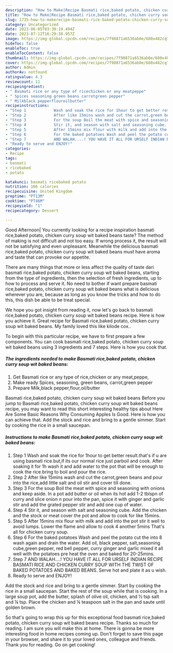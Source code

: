 ```yaml
---
description: "How to Make|Recipe Basmati rice,baked potato, chicken curry soup wit baked beans {That is Special"
title: "How to Make|Recipe Basmati rice,baked potato, chicken curry soup wit baked beans {That is Special"
slug: 1735-how-to-makerecipe-basmati-rice-baked-potato-chicken-curry-soup-wit-baked-beans-that-is-special
category: Uncategorized
date: 2023-06-05T03:30:19.494Z
date: 2023-07-12T16:29:38.957Z
image: https://img-global.cpcdn.com/recipes/7f98871a6536ab0e/680x482cq70/basmati-ricebaked-potato-chicken-curry-soup-wit-baked-beans-recipe-main-photo.jpg
hideToc: false
enableToc: true
enableTocContent: false
thumbnail: https://img-global.cpcdn.com/recipes/7f98871a6536ab0e/680x482cq70/basmati-ricebaked-potato-chicken-curry-soup-wit-baked-beans-recipe-main-photo.jpg
cover: https://img-global.cpcdn.com/recipes/7f98871a6536ab0e/680x482cq70/basmati-ricebaked-potato-chicken-curry-soup-wit-baked-beans-recipe-main-photo.jpg
author: Admin
authorAv: notfound
ratingvalue: 4.3
reviewcount: 11
recipeingredient:
- " Basmati rice or any type of ricechicken or any meatpeppe"
- " Spices seasoning green beans carrotgreen pepper"
- " Milkblack pepperflouroilbutter"
recipeinstructions:
- "Step 1            Wash and soak the rice for 1hour to get better result.that&#39;s if u are using basmati rice.but,if its our normal rice just parboil and cook. After soaking it for 1h wash it and add water to the pot that will be enough to cook the rice.bring to boil and pour the rice."
- "Step 2            After like 15mins wash and cut the carrot,green beans and pour into the rice,add little salt and oil stir and cover till done."
- "Step 3            For the soup Boil the meat with spice and seasoning with onions and keep aside. In a pot add butter or oil when its hot add 1-2 tblspn of curry and slice onion n pour into the pan, spice it with ginger and garlic stir and add the grated pepper stir and add one cup of water."
- "Step 4            Stir it, and season with salt and seasoning cube. Add the chicken and the stock or meat cover the pot and allow to cook for like 15mins."
- "Step 5            After 15mins mix flour with milk and add into the pot stir it well to avoid lumps. Lower the flame and allow to cook 4 another 5mins That&#39;s all for chicken curry soup."
- "Step 6            For the baked potatoes Wash and peel the potato cut the into 8 wash again and drain the water. Add oil, black pepper, salt,seasoning cube,green pepper, red bell pepper, curry ginger and garlic mixed it all well with the potatoes pre heat the oven and baked for 20-25mins."
- "Step 7            AND WALAH....! YOU HAVE IT ALL FOR URSELF INDIAN RECIPE BASMATI RICE AND CHICKEN CURRY SOUP WITH THE TWIST OF BAKED POTATOES AND BAKED BEANS. Serve hot and plate it as u wish."
- "Ready to serve and ENJOY!"
categories:
- Recipe
tags:
- basmati
- ricebaked
- potato

katakunci: basmati ricebaked potato 
nutrition: 166 calories
recipecuisine: United Kingdom
preptime: "PT13M"
cooktime: "PT46M"
recipeyield: "1"
recipecategory: Dessert

---
```



Good Afternoon| You currently looking for a recipe inspiration basmati rice,baked potato, chicken curry soup wit baked beans taste? The method of making is not difficult and not too easy. If wrong process it, the result will not be satisfying and even unpleasant. Meanwhile the delicious basmati rice,baked potato, chicken curry soup wit baked beans must have aroma and taste that can provoke our appetite.






There are many things that more or less affect the quality of taste dari basmati rice,baked potato, chicken curry soup wit baked beans, starting from the type of ingredients, then the selection of fresh ingredients, up to how to process and serve it. No need to bother if want prepare basmati rice,baked potato, chicken curry soup wit baked beans what is delicious wherever you are, because as long as you know the tricks and how to do this, this dish be able to be treat special.


We hope you got insight from reading it, now let&#39;s go back to basmati rice,baked potato, chicken curry soup wit baked beans recipe. Here is how you achieve it. Great recipe for Basmati rice,baked potato, chicken curry soup wit baked beans. My family loved this like kilode cox..


To begin with this particular recipe, we have to first prepare a few components. You can cook basmati rice,baked potato, chicken curry soup wit baked beans using 3 ingredients and 7 steps. Here is how you cook that.

<!--inarticleads1-->

##### The ingredients needed to make Basmati rice,baked potato, chicken curry soup wit baked beans:

1. Get  Basmati rice or any type of rice,chicken or any meat,peppe,
1. Make ready  Spices, seasoning, green beans, carrot,green pepper
1. Prepare  Milk,black pepper,flour,oil/butter


Basmati rice,baked potato, chicken curry soup wit baked beans Before you jump to Basmati rice,baked potato, chicken curry soup wit baked beans recipe, you may want to read this short interesting healthy tips about Here Are Some Basic Reasons Why Consuming Apples Is Good. Here is how you can achieve that. Add the stock and rice and bring to a gentle simmer. Start by cooking the rice in a small saucepan. 

<!--inarticleads2-->

##### Instructions to make Basmati rice,baked potato, chicken curry soup wit baked beans:

1. Step 1            Wash and soak the rice for 1hour to get better result.that&#39;s if u are using basmati rice.but,if its our normal rice just parboil and cook. After soaking it for 1h wash it and add water to the pot that will be enough to cook the rice.bring to boil and pour the rice.
1. Step 2            After like 15mins wash and cut the carrot,green beans and pour into the rice,add little salt and oil stir and cover till done.
1. Step 3            For the soup Boil the meat with spice and seasoning with onions and keep aside. In a pot add butter or oil when its hot add 1-2 tblspn of curry and slice onion n pour into the pan, spice it with ginger and garlic stir and add the grated pepper stir and add one cup of water.
1. Step 4            Stir it, and season with salt and seasoning cube. Add the chicken and the stock or meat cover the pot and allow to cook for like 15mins.
1. Step 5            After 15mins mix flour with milk and add into the pot stir it well to avoid lumps. Lower the flame and allow to cook 4 another 5mins That&#39;s all for chicken curry soup.
1. Step 6            For the baked potatoes Wash and peel the potato cut the into 8 wash again and drain the water. Add oil, black pepper, salt,seasoning cube,green pepper, red bell pepper, curry ginger and garlic mixed it all well with the potatoes pre heat the oven and baked for 20-25mins.
1. Step 7            AND WALAH....! YOU HAVE IT ALL FOR URSELF INDIAN RECIPE BASMATI RICE AND CHICKEN CURRY SOUP WITH THE TWIST OF BAKED POTATOES AND BAKED BEANS. Serve hot and plate it as u wish.
1. Ready to serve and ENJOY!

Add the stock and rice and bring to a gentle simmer. Start by cooking the rice in a small saucepan. Start the rest of the soup while that is cooking. In a large soup pot, add the butter, splash of olive oil, chicken, and ½ tsp salt and ¼ tsp. Place the chicken and ¼ teaspoon salt in the pan and saute until golden brown. 

So that's going to wrap this up for this exceptional food basmati rice,baked potato, chicken curry soup wit baked beans recipe. Thanks so much for reading. I am sure you will make this at home. There is gonna be more interesting food in home recipes coming up. Don't forget to save this page in your browser, and share it to your loved ones, colleague and friends. Thank you for reading. Go on get cooking!
